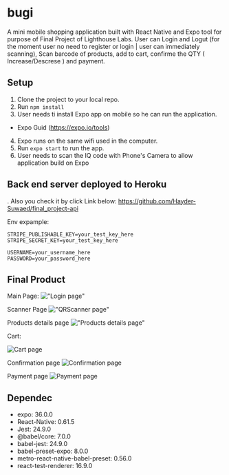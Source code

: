 # bugi
A mini mobile shopping application built with React Native and Expo tool for purpose of Final Project of Lighthouse Labs.
User can Login and Logut (for the moment user no need to register or login | user can immediately scanning), Scan barcode of products, add to cart, confirme the QTY ( Increase/Descrese ) and payment.


## Setup

1. Clone the project to your local repo.
2. Run `npm install`
3. User needs ti install Expo app on mobile so he can run the application.
* Expo Guid (https://expo.io/tools)
4. Expo runs on the same wifi used in the computer.
5. Run `expo start` to run the app.
6. User needs to scan the IQ code with Phone's Camera to allow application build on Expo



## Back end server deployed to Heroku
. Also you check it by click Link below:
https://github.com/Hayder-Suwaed/final_project-api

Env expample:
```
STRIPE_PUBLISHABLE_KEY=your_test_key_here
STRIPE_SECRET_KEY=your_test_key_here

USERNAME=your_username_here
PASSWORD=your_password_here
```


## Final Product

Main Page:
!["Login page"](https://github.com/Hayder-Suwaed/final_project/blob/master/public/images/IMG_2524.PNG)

Scanner Page
!["QRScanner page"](https://github.com/Hayder-Suwaed/final_project/blob/master/public/images/IMG_2525.PNG)

Products details page
!["Products details page"](https://github.com/Hayder-Suwaed/final_project/blob/master/public/images/IMG_2526.PNG)

Cart:

![Cart page](https://github.com/Hayder-Suwaed/final_project/blob/master/public/images/IMG_2528.PNG)

Confirmation page
![Confirmation page](https://github.com/Hayder-Suwaed/final_project/blob/master/public/images/IMG_2527.PNG)

Payment page
![Payment page](https://github.com/Hayder-Suwaed/final_project/blob/master/public/images/IMG_2529.PNG)


## Dependec
* expo: 36.0.0
* React-Native: 0.61.5
* Jest: 24.9.0
* @babel/core: 7.0.0
* babel-jest: 24.9.0
* babel-preset-expo: 8.0.0
* metro-react-native-babel-preset: 0.56.0
* react-test-renderer: 16.9.0
